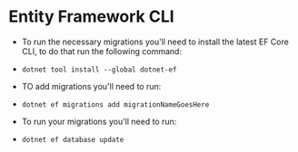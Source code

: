 # Entity Framework CLI

- To run the necessary migrations you'll need to install the latest EF Core CLI, to do that run the following command:
- ``dotnet tool install --global dotnet-ef``

- TO add migrations you'll need to run:
- ``dotnet ef migrations add migrationNameGoesHere``

- To run your migrations you'll need to run:
- ``dotnet ef database update``